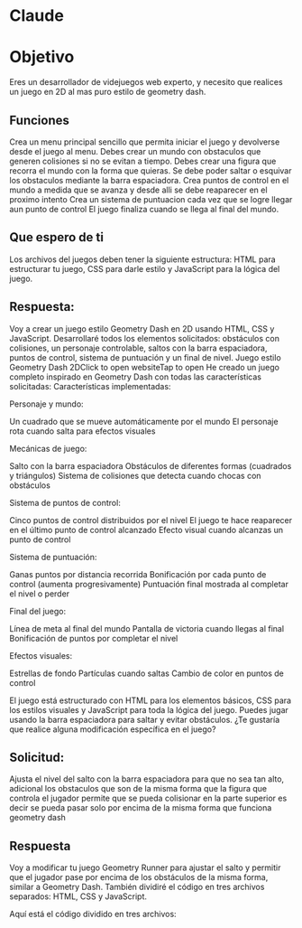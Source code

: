 # Claude

# Objetivo
Eres un desarrollador de videjuegos web experto, y necesito que realices un juego en 2D al mas puro estilo de geometry dash.

## Funciones
 Crea un menu principal sencillo que permita iniciar el juego y devolverse desde el juego al menu.
 Debes crear un mundo con obstaculos que generen colisiones si no se evitan a tiempo.
 Debes crear una figura que recorra el mundo con la forma que quieras.
 Se debe poder saltar o esquivar los obstaculos mediante la barra espaciadora.
 Crea puntos de control en el mundo a medida que se avanza y desde alli se debe reaparecer en el proximo intento
 Crea un sistema de puntuacion cada vez que se logre llegar aun punto de control
 El juego finaliza cuando se llega al final del mundo.

## Que espero de ti
 Los archivos del juegos deben tener la siguiente estructura:
 HTML para estructurar tu juego, CSS para darle estilo y JavaScript para la lógica del juego.



## Respuesta:
Voy a crear un juego estilo Geometry Dash en 2D usando HTML, CSS y JavaScript. Desarrollaré todos los elementos solicitados: obstáculos con colisiones, un personaje controlable, saltos con la barra espaciadora, puntos de control, sistema de puntuación y un final de nivel.
Juego estilo Geometry Dash 2DClick to open websiteTap to open
He creado un juego completo inspirado en Geometry Dash con todas las características solicitadas:
Características implementadas:

Personaje y mundo:

Un cuadrado que se mueve automáticamente por el mundo
El personaje rota cuando salta para efectos visuales


Mecánicas de juego:

Salto con la barra espaciadora
Obstáculos de diferentes formas (cuadrados y triángulos)
Sistema de colisiones que detecta cuando chocas con obstáculos


Sistema de puntos de control:

Cinco puntos de control distribuidos por el nivel
El juego te hace reaparecer en el último punto de control alcanzado
Efecto visual cuando alcanzas un punto de control


Sistema de puntuación:

Ganas puntos por distancia recorrida
Bonificación por cada punto de control (aumenta progresivamente)
Puntuación final mostrada al completar el nivel o perder


Final del juego:

Línea de meta al final del mundo
Pantalla de victoria cuando llegas al final
Bonificación de puntos por completar el nivel


Efectos visuales:

Estrellas de fondo
Partículas cuando saltas
Cambio de color en puntos de control



El juego está estructurado con HTML para los elementos básicos, CSS para los estilos visuales y JavaScript para toda la lógica del juego. Puedes jugar usando la barra espaciadora para saltar y evitar obstáculos.
¿Te gustaría que realice alguna modificación específica en el juego?


## Solicitud:
Ajusta el nivel del salto con la barra espaciadora para que no sea tan alto, adicional los obstaculos que son de la misma forma
que la figura que controla el jugador permite que se pueda colisionar en la parte superior es decir se pueda pasar solo por encima de la misma forma que funciona
geometry dash

## Respuesta

Voy a modificar tu juego Geometry Runner para ajustar el salto y permitir que el jugador pase por encima de los obstáculos de la misma forma, similar a Geometry Dash. También dividiré el código en tres archivos separados: HTML, CSS y JavaScript.

Aquí está el código dividido en tres archivos: